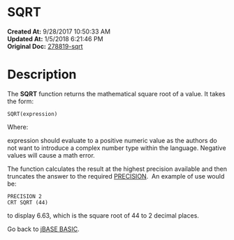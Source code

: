 # SQRT

**Created At:** 9/28/2017 10:50:33 AM  
**Updated At:** 1/5/2018 6:21:46 PM  
**Original Doc:** [278819-sqrt](https://docs.jbase.com/36868-jbase-basic/278819-sqrt)  


# Description

The **SQRT** function returns the mathematical square root of a value. It takes the form:

```
SQRT(expression)
```

Where:

expression should evaluate to a positive numeric value as the authors do not want to introduce a complex number type within the language. Negative values will cause a math error.

The function calculates the result at the highest precision available and then truncates the answer to the required [PRECISION](./../precision).  An example of use would be:

```
PRECISION 2
CRT SQRT (44)
```

to display 6.63, which is the square root of 44 to 2 decimal places.

Go back to [jBASE BASIC](./../jbase-basic-programmers-reference-guide).
